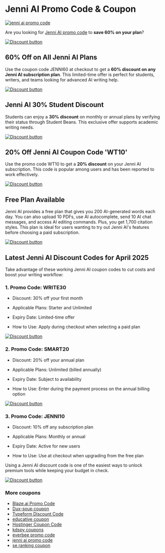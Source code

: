 # Jenni AI Promo Code & Coupon

[![jenni ai promo code](https://github.com/user-attachments/assets/6cd25722-0420-407d-8063-e73491ba1abc)](https://jenni.ai/?via=salman-amir)

Are you looking for [Jenni AI promo code](https://jenni.ai/?via=salman-amir) to **save 60% on your plan**?

[![Discount button](https://github.com/user-attachments/assets/94c74ff6-5713-4039-ade1-c1ee7327c179)](https://jenni.ai/?via=salman-amir)

## 60% Off on All Jenni AI Plans

Use the coupon code JENNI60 at checkout to get a **60% discount on any Jenni AI subscription plan**. This limited-time offer is perfect for students, writers, and teams looking for advanced AI writing help.

[![Discount button](https://github.com/user-attachments/assets/94c74ff6-5713-4039-ade1-c1ee7327c179)](https://jenni.ai/?via=salman-amir)

## Jenni AI 30% Student Discount

Students can enjoy a **30% discount** on monthly or annual plans by verifying their status through Student Beans. This exclusive offer supports academic writing needs.

[![Discount button](https://github.com/user-attachments/assets/94c74ff6-5713-4039-ade1-c1ee7327c179)](https://jenni.ai/?via=salman-amir)

## 20% Off Jenni AI Coupon Code 'WT10'

Use the promo code WT10 to get a **20% discount** on your Jenni AI subscription. This code is popular among users and has been reported to work effectively.

[![Discount button](https://github.com/user-attachments/assets/94c74ff6-5713-4039-ade1-c1ee7327c179)](https://jenni.ai/?via=salman-amir)

## Free Plan Available

Jenni AI provides a free plan that gives you 200 AI-generated words each day. You can also upload 10 PDFs, use AI autocomplete, send 10 AI chat messages, and access AI editing commands. Plus, you get 1,700 citation styles. This plan is ideal for users wanting to try out Jenni AI's features before choosing a paid subscription.

[![Discount button](https://github.com/user-attachments/assets/94c74ff6-5713-4039-ade1-c1ee7327c179)](https://jenni.ai/?via=salman-amir)

## Latest Jenni AI Discount Codes for April 2025

Take advantage of these working Jenni AI coupon codes to cut costs and boost your writing workflow:

### 1. Promo Code: WRITE30

* Discount: 30% off your first month

* Applicable Plans: Starter and Unlimited

* Expiry Date: Limited-time offer

* How to Use: Apply during checkout when selecting a paid plan

[![Discount button](https://github.com/user-attachments/assets/94c74ff6-5713-4039-ade1-c1ee7327c179)](https://jenni.ai/?via=salman-amir)

### 2. Promo Code: SMART20

* Discount: 20% off your annual plan

* Applicable Plans: Unlimited (billed annually)

* Expiry Date: Subject to availability

* How to Use: Enter during the payment process on the annual billing option

[![Discount button](https://github.com/user-attachments/assets/94c74ff6-5713-4039-ade1-c1ee7327c179)](https://jenni.ai/?via=salman-amir)

### 3. Promo Code: JENNI10

* Discount: 10% off any subscription plan

* Applicable Plans: Monthly or annual

* Expiry Date: Active for new users

* How to Use: Use at checkout when upgrading from the free plan

Using a Jenni AI discount code is one of the easiest ways to unlock premium tools while keeping your budget in check.

[![Discount button](https://github.com/user-attachments/assets/94c74ff6-5713-4039-ade1-c1ee7327c179)](https://jenni.ai/?via=salman-amir)

### More coupons

* [Blaze.ai Promo Code](https://github.com/Blaze-AI-Discount/coupon)
* [Dux-soup coupon](https://github.com/Dux-soup/coupon/)
* [Typeform Discount Code](https://github.com/Typeform-Discount/coupon)
* [educative coupon](https://github.com/Educative-Discount/coupon/)
* [Hostinger Coupon Code](https://github.com/Hostinger-Deals/coupon/)
* [kdspy coupons](https://github.com/KDSPY/coupon/)
* [everbee promo code](https://github.com/Everbee-Discount/coupon/)
* [jenni ai promo code](https://github.com/Jenni-AI-Discount/coupon)
* [se ranking coupon](https://github.com/SE-Ranking/coupon)
